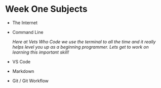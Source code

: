 # Week One Subjects

- The Internet
- Command Line

    *Here at Vets Who Code we use the terminal to all the time and it really helps level you up as a beginning programmer. Lets get to work on learning this important skill!*

- VS Code
- Markdown
- Git / Git Workflow
